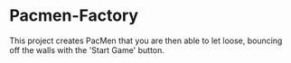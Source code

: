 # Pacmen-Factory
This project creates PacMen that you are then able to let loose, bouncing off the walls with the 'Start Game' button.
